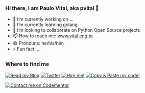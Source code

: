 ### Hi there, I am Paulo Vital, aka pvital 👋

<!--
**pvital/pvital** is a ✨ _special_ ✨ repository because its `README.md` (this file) appears on your GitHub profile.
-->

- 🔭 I’m currently working on ...
- 🌱 I’m currently learning golang
- 🤔 I’m looking to collaborate on Python Open Source projects
- 📫 How to reach me: www.vital.eng.br
- 😄 Pronouns: he/his/him
- ⚡ Fun fact: ...

### Where to find me
[![Read my Blog](https://img.shields.io/badge/Blog-%2312100E.svg?&style=flat&logo=wordpress&logoColor=white)](https://pvital.wordpress.com)
[![Twitter](https://img.shields.io/badge/Twitter-%231DA1F2.svg?&style=flat&logo=twitter&logoColor=white)](https://twitter.com/prpvital)
[![Hire me!](https://img.shields.io/badge/LinkedIn-%230077B5.svg?&style=flat&logo=linkedin&logoColor=white)](https://www.linkedin.com/in/pvital)
[![Copy & Paste my code!](https://img.shields.io/badge/GitHub-%2312100E.svg?&style=flat&logo=Github&logoColor=white)](https://github.com/pvital)

[![Contact me on Codementor](https://www.codementor.io/m-badges/pvital/book-session.svg)](https://www.codementor.io/@pvital?refer=badge)
